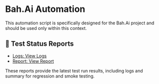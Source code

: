 # Bah.Ai Automation
This automation script is specifically designed for the Bah.Ai project and should be used only within this context.

## 📄 Test Status Reports
- [Logs: View Logs](https://rlongcop-agsx.github.io/bah.ai-automation/log.html)
- [Report: View Report](https://rlongcop-agsx.github.io/bah.ai-automation/report.html)

These reports provide the latest test run results, including logs and summary for regression and smoke testing.

